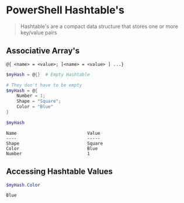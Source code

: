 # PowerShell Hashtable's
>  Hashtable's are a compact data structure that stores one or more key/value pairs
## Associative Array's

```
@{ <name> = <value>; [<name> = <value> ] ...}
```

```powershell
$myHash = @{}  # Empty Hashtable

# They don't have to be empty
$myHash = @{
    Number = 1; 
    Shape = "Square"; 
    Color = "Blue"
}

$myHash
```
```output
Name                           Value
----                           -----
Shape                          Square
Color                          Blue
Number                         1
```
## Accessing Hashtable Values
```powershell
$myHash.Color
```
```output
Blue
```